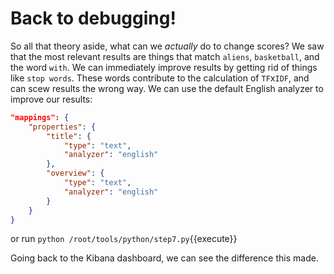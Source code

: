 # Back to debugging!

So all that theory aside, what can we _actually_ do to change scores? We saw that the most relevant results are things that match `aliens`, `basketball`, and the word `with`. We can immediately improve results by getting rid of things like `stop words`. These words contribute to the calculation of `TF`x`IDF`, and can scew results the wrong way. We can use the default English analyzer to improve our results:
```json
"mappings": {
    "properties": {
        "title": {
            "type": "text",
            "analyzer": "english"
        },
        "overview": {
            "type": "text",
            "analyzer": "english"
        }
    }
}
```
or run `python /root/tools/python/step7.py`{{execute}}

Going back to the Kibana dashboard, we can see the difference this made.
